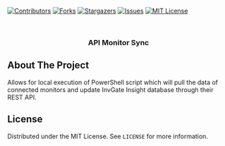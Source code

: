 [![Contributors][contributors-shield]][contributors-url]
[![Forks][forks-shield]][forks-url]
[![Stargazers][stars-shield]][stars-url]
[![Issues][issues-shield]][issues-url]
[![MIT License][license-shield]][license-url]



<!-- PROJECT LOGO -->
<br />
<div align="center">

<h3 align="center">API Monitor Sync</h3>

</div>

<!-- ABOUT THE PROJECT -->
## About The Project

Allows for local execution of PowerShell script which will pull the data of connected monitors and update InvGate Insight database through their REST API.
  
<!-- LICENSE -->
## License

Distributed under the MIT License. See `LICENSE` for more information.

<!-- MARKDOWN LINKS & IMAGES -->
[contributors-shield]: https://img.shields.io/github/contributors/nickb203/monitor-sync.svg?style=for-the-badge
[contributors-url]: https://github.com/github_username/repo_name/graphs/contributors
[forks-shield]: https://img.shields.io/github/forks/nickb203/monitor-sync.svg?style=for-the-badge
[forks-url]: https://github.com/nickb203/monitor-sync/network/members
[stars-shield]: https://img.shields.io/github/stars/nickb203/monitor-sync.svg?style=for-the-badge
[stars-url]: https://github.com/nickb203/monitor-sync/stargazers
[issues-shield]: https://img.shields.io/github/issues/nickb203/monitor-sync.svg?style=for-the-badge
[issues-url]: https://github.com/nickb203/monitor-sync/issues
[license-shield]: https://img.shields.io/github/license/nickb203/monitor-sync.svg?style=for-the-badge
[license-url]: https://github.com/nickb203/monitor-sync/blob/main/LICENSE

